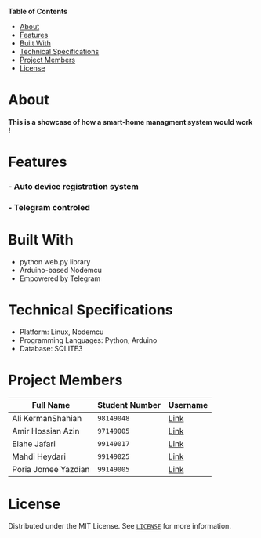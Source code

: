 **Table of Contents**
- [About](#about)
- [Features](#features)
- [Built With](#built-with)
- [Technical Specifications](#technical-specifications)
- [Project Members](#Project-Members)
- [License](#License)

# About
#### This is a showcase of how a smart-home managment system would work !

# Features
### - Auto device registration system
### - Telegram controled

# Built With
- python web.py library
- Arduino-based Nodemcu
- Empowered by Telegram

# Technical Specifications
- Platform: Linux, Nodemcu
- Programming Languages: Python, Arduino
- Database: SQLITE3

# Project Members
|Full Name | Student Number | Username |
| --- | --- | --- |
| Ali KermanShahian | `98149048` | [Link](https://github.com/kermanshahianali) |
| Amir Hossian Azin | `97149005` | [Link](https://github.com/amir-azin) |
| Elahe Jafari | `99149017` | [Link](http://Github.com/iamelinnile) |
| Mahdi Heydari | `99149025` | [Link](https://github.com/MahdiHeydariCE) |
| Poria Jomee Yazdian | `99149005` | [Link](https://github.com/Pooeiajy) |

# License
Distributed under the MIT License. See [`LICENSE`](LICENSE) for more information.
